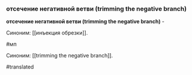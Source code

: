 ### отсечение негативной ветви (trimming the negative branch)

**отсечение негативной ветви (trimming the negative branch)** -

Синоним: [[инъекция обрезки]].

#мп

Синоним: [[trimming the negative branch]].

#translated
